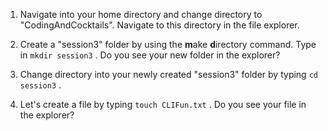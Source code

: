 1. Navigate into your home directory and change directory to "CodingAndCocktails". Navigate to this directory in the file explorer. 

1. Create a "session3" folder by using the **m**ake **d**irectory command. Type in `mkdir session3` <i class="fa fa-share fa-rotate-180"></i>. Do you see your new folder in the explorer?

1. Change directory into your newly created "session3" folder by typing `cd session3` <i class="fa fa-share fa-rotate-180"></i>.

1. Let's create a file by typing `touch CLIFun.txt` <i class="fa fa-share fa-rotate-180"></i>. Do you see your file in the explorer?
